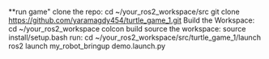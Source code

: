 **run game"
clone the repo:
cd ~/your_ros2_workspace/src
git clone https://github.com/yaramagdy454/turtle_game_1.git
Build the Workspace:
cd ~/your_ros2_workspace
colcon build
source the workspace:
source install/setup.bash
run:
cd ~/your_ros2_workspace/src/turtle_game_1/launch
ros2 launch my_robot_bringup demo.launch.py
